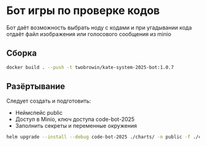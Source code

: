 # Бот игры по проверке кодов

Бот даёт возможность выбрать ноду с кодами и при угадывании кода отдаёт файл изображения или голосового сообщения из minio

## Сборка

```bash
docker build . --push -t twobrowin/kate-system-2025-bot:1.0.7
```

## Разёртывание

Следует создать и подготовить:
* Неймспейс public
* Доступ в Minio, ключ доступа code-bot-2025
* Заполнить секреты и переменные окружения

```bash
helm upgrade --install --debug code-bot-2025 ./charts/ -n public -f ./charts/values.yaml
```